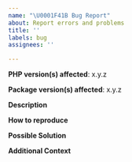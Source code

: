 ```yaml
---
name: "\U0001F41B Bug Report"
about: Report errors and problems
title: ''
labels: bug
assignees: ''

---
```


**PHP version(s) affected**: x.y.z

**Package version(s) affected**: x.y.z

**Description**  
<!-- A clear and concise description of the problem. -->

**How to reproduce**  
<!-- Code and/or config needed to reproduce the problem. -->

**Possible Solution**  
<!--- Optional: only if you have suggestions on a fix/reason for the bug. -->

**Additional Context**  
<!-- Optional: any other context about the problem: log messages, screenshots, etc. -->
